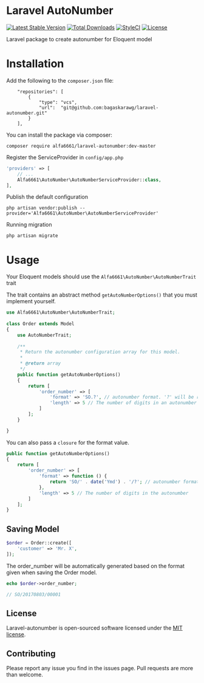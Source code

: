 # Laravel AutoNumber

[![Latest Stable Version](https://poser.pugx.org/alfa6661/laravel-autonumber/v/stable)](https://packagist.org/packages/alfa6661/laravel-autonumber)
[![Total Downloads](https://poser.pugx.org/alfa6661/laravel-autonumber/downloads)](https://packagist.org/packages/alfa6661/laravel-autonumber)
[![StyleCI](https://styleci.io/repos/99206904/shield)](https://styleci.io/repos/99206904)
[![License](https://poser.pugx.org/alfa6661/laravel-autonumber/license)](https://packagist.org/packages/alfa6661/laravel-autonumber)


Laravel package to create autonumber for Eloquent model

# Installation

Add the following to the `composer.json` file:
```
    "repositories": [
        {
            "type": "vcs",
            "url":  "git@github.com:bagaskarawg/laravel-autonumber.git"
        }
    ],
```

You can install the package via composer:

```
composer require alfa6661/laravel-autonumber:dev-master
```

Register the ServiceProvider in `config/app.php`

```php
'providers' => [
    // ...
    Alfa6661\AutoNumber\AutoNumberServiceProvider::class,
],
```

Publish the default configuration

```
php artisan vendor:publish --provider='Alfa6661\AutoNumber\AutoNumberServiceProvider'
```

Running migration

```
php artisan migrate
```

# Usage

Your Eloquent models should use the `Alfa6661\AutoNumber\AutoNumberTrait` trait

The trait contains an abstract method `getAutoNumberOptions()` that you must implement yourself.


```php
use Alfa6661\AutoNumber\AutoNumberTrait;
    
class Order extends Model
{
    use AutoNumberTrait;
    
    /**
     * Return the autonumber configuration array for this model.
     *
     * @return array
     */
    public function getAutoNumberOptions()
    {
        return [
            'order_number' => [
                'format' => 'SO.?', // autonumber format. '?' will be replaced with the generated number.
                'length' => 5 // The number of digits in an autonumber
            ]
        ];
    }

}
```

You can also pass a `closure` for the format value.

```php
public function getAutoNumberOptions()
{
    return [
        'order_number' => [
            'format' => function () {
                return 'SO/' . date('Ymd') . '/?'; // autonumber format. '?' will be replaced with the generated number.
            },
            'length' => 5 // The number of digits in the autonumber
        ]
    ];
}
```

## Saving Model

```php
$order = Order::create([
    'customer' => 'Mr. X',
]);
```

The order_number will be automatically generated based on the format given when saving the Order model.

```php
echo $order->order_number;

// SO/20170803/00001
```

## License

Laravel-autonumber is open-sourced software licensed under the [MIT license](http://opensource.org/licenses/MIT).

## Contributing

Please report any issue you find in the issues page. Pull requests are more than welcome.
